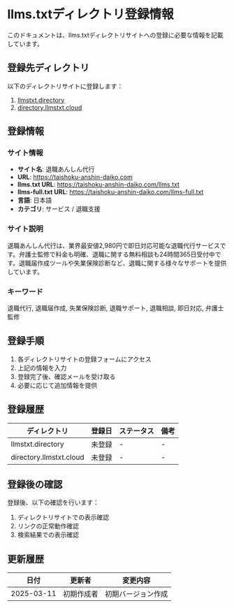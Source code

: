 # llms.txtディレクトリ登録情報

このドキュメントは、llms.txtディレクトリサイトへの登録に必要な情報を記載しています。

## 登録先ディレクトリ

以下のディレクトリサイトに登録します：

1. [llmstxt.directory](https://llmstxt.directory/)
2. [directory.llmstxt.cloud](https://directory.llmstxt.cloud/)

## 登録情報

### サイト情報

- **サイト名**: 退職あんしん代行
- **URL**: https://taishoku-anshin-daiko.com
- **llms.txt URL**: https://taishoku-anshin-daiko.com/llms.txt
- **llms-full.txt URL**: https://taishoku-anshin-daiko.com/llms-full.txt
- **言語**: 日本語
- **カテゴリ**: サービス / 退職支援

### サイト説明

退職あんしん代行は、業界最安値2,980円で即日対応可能な退職代行サービスです。弁護士監修で料金も明確、退職に関する無料相談も24時間365日受付中です。退職届作成ツールや失業保険診断など、退職に関する様々なサポートを提供しています。

### キーワード

退職代行, 退職届作成, 失業保険診断, 退職サポート, 退職相談, 即日対応, 弁護士監修

## 登録手順

1. 各ディレクトリサイトの登録フォームにアクセス
2. 上記の情報を入力
3. 登録完了後、確認メールを受け取る
4. 必要に応じて追加情報を提供

## 登録履歴

| ディレクトリ | 登録日 | ステータス | 備考 |
|------------|-------|----------|------|
| llmstxt.directory | 未登録 | - | - |
| directory.llmstxt.cloud | 未登録 | - | - |

## 登録後の確認

登録後、以下の確認を行います：

1. ディレクトリサイトでの表示確認
2. リンクの正常動作確認
3. 検索結果での表示確認

## 更新履歴

| 日付 | 更新者 | 変更内容 |
|------|--------|----------|
| 2025-03-11 | 初期作成者 | 初期バージョン作成 | 